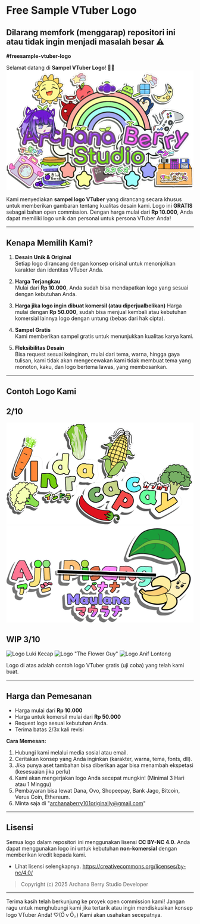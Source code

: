 # **Free Sample VTuber Logo**  
## Dilarang memfork (menggarap) repositori ini atau tidak ingin menjadi masalah besar ⚠️
**#freesample-vtuber-logo**  

Selamat datang di **Sampel VTuber Logo**! 🎨✨  
![Banner ku](archanaberry/mybanner.png)

Kami menyediakan **sampel logo VTuber** yang dirancang secara khusus untuk memberikan gambaran tentang kualitas desain kami. Logo ini **GRATIS** sebagai bahan open commission. Dengan harga mulai dari **Rp 10.000**, Anda dapat memiliki logo unik dan personal untuk persona VTuber Anda!  

---

## **Kenapa Memilih Kami?**  
1. **Desain Unik & Original**  
   Setiap logo dirancang dengan konsep orisinal untuk menonjolkan karakter dan identitas VTuber Anda.  

2. **Harga Terjangkau**  
   Mulai dari **Rp 10.000**, Anda sudah bisa mendapatkan logo yang sesuai dengan kebutuhan Anda.

3. **Harga jika logo ingin dibuat komersil (atau diperjualbelikan)**
   Harga mulai dengan **Rp 50.000**, sudah bisa menjual kembali atau kebutuhan komersial lainnya logo dengan untung (bebas dari hak cipta).

4. **Sampel Gratis**  
   Kami memberikan sampel gratis untuk menunjukkan kualitas karya kami.  

5. **Fleksibilitas Desain**  
   Bisa request sesuai keinginan, mulai dari tema, warna, hingga gaya tulisan, kami tidak akan mengecewakan kami tidak membuat tema yang monoton, kaku, dan logo bertema lawas, yang membosankan.

---

## **Contoh Logo Kami**  
## 2/10
![Logo Indra Capcay](vtuberlogo/indracapcay.png)  
![Logo Aji Pisang](vtuberlogo/ajipisangmaulana.png)  
## WIP 3/10
![Logo Luki Kecap](vtuberlogo/lukikecap.png)
![Logo "The Flower Guy"](vtuberlogo/theflowerguy.png)
![Logo Anif Lontong](vtuberlogi/aniflontong.png)

Logo di atas adalah contoh logo VTuber gratis (uji coba) yang telah kami buat.  

---

## **Harga dan Pemesanan**  
- Harga mulai dari **Rp 10.000**
- Harga untuk komersil mulai dari **Rp 50.000**
- Request logo sesuai kebutuhan Anda.
- Terima batas 2/3x kali revisi

**Cara Memesan:**  
1. Hubungi kami melalui media sosial atau email.  
2. Ceritakan konsep yang Anda inginkan (karakter, warna, tema, fonts, dll).
3. Jika punya aset tambahan bisa diberikan agar bisa menambah ekspetasi (kesesuaian jika perlu)
4. Kami akan mengerjakan logo Anda secepat mungkin! (Minimal 3 Hari atau 1 Minggu)
5. Pembayaran bisa lewat Dana, Ovo, Shopeepay, Bank Jago, Bitcoin, Verus Coin, Ethereum.
6. Minta saja di "archanaberry101originally@gmail.com"

---

## **Lisensi**  
Semua logo dalam repositori ini menggunakan lisensi **CC BY-NC 4.0**. Anda dapat menggunakan logo ini untuk kebutuhan **non-komersial** dengan memberikan kredit kepada kami.  
* Lihat lisensi selengkapnya. https://creativecommons.org/licenses/by-nc/4.0/

> Copyright (c) 2025 Archana Berry Studio Developer  

---

Terima kasih telah berkunjung ke proyek open commission kami! Jangan ragu untuk menghubungi kami jika tertarik atau ingin mendiskusikan konsep logo VTuber Anda! ♡⁠(⁠Ӧ⁠ｖ⁠Ӧ⁠｡⁠)
Kami akan usahakan secepatnya.
